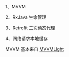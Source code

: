 1、MVVM

2、RxJava 生命管理

3、Retrofit 二次动态代理

4、网络请求本地缓存


MVVM 基本来自 [MVVMLight](https://github.com/Kelin-Hong/MVVMLight)